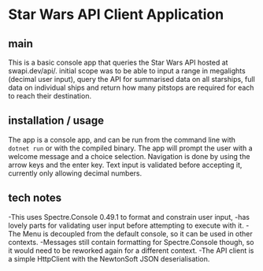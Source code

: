 ﻿# Star Wars API Client Application
## main
This is a basic console app that queries the Star Wars API hosted at swapi.dev/api/.
initial scope was to be able to input a range in megalights (decimal user input), 
query the API for summarised data on all starships, full data on individual ships 
and return how many pitstops are required for each to reach their destination. 

## installation / usage
The app is a console app, and can be run from the command line with `dotnet run` or with the compiled binary.
The app will prompt the user with a welcome message and a choice selection. 
Navigation is done by using the arrow keys and the enter key. Text input is
validated before accepting it, currently only allowing decimal numbers.

## tech notes
-This uses Spectre.Console 0.49.1 to format and constrain user input, 
-has lovely parts for validating user input before attempting to execute with it.
-The Menu is decoupled from the default console, so it can be used in other contexts.
-Messages still contain formatting for Spectre.Console though, so it would need to be reworked again for a different context.
-The API client is a simple HttpClient with the NewtonSoft JSON deserialisation.
